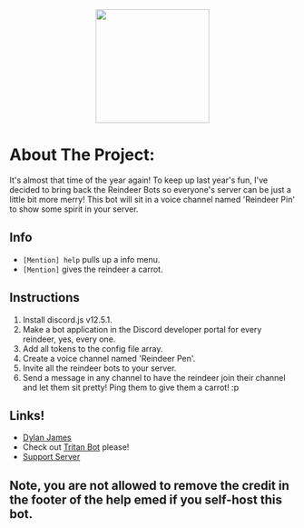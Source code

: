 <center><img  src="https://images-ext-1.discordapp.net/external/TziDjM5SKqCwP-GcO19AWKHYqc9JzPUzIlnkNVChJHI/%3Fu%3Dhttps%253A%252F%252Fimages.vexels.com%252Fmedia%252Fusers%252F3%252F223118%252Fisolated%252Fpreview%252F53256632b9aceec9dec9dae643d23645-cute-reindeer-festive-illustration-by-vexels.png%26f%3D1%26nofb%3D1/https/external-content.duckduckgo.com/iu/" length='200px' width='200px'></center>

# About The Project:
It's almost that time of the year again! To keep up last year's fun, I've decided to bring back the Reindeer Bots so everyone's server can be just a little bit more merry! This bot will sit in a voice channel named 'Reindeer Pin' to show some spirit in your server.


## Info
- `[Mention] help` pulls up a info menu.
- `[Mention]` gives the reindeer a carrot.


## Instructions

1. Install discord.js v12.5.1.
2. Make a bot application in the Discord developer portal for every reindeer, yes, every one.
3. Add all tokens to the config file array.
4. Create a voice channel named 'Reindeer Pen'.
5. Invite all the reindeer bots to your server.
6. Send a message in any channel to have the reindeer join their channel and let them sit pretty! Ping them to give them a carrot! :p

## Links!
- [Dylan James](https://github.com/dylanjamesdev)
- Check out [Tritan Bot](https://tritan.gg/invite) please!
- [Support Server](https://discord.gg/scugye2)

## Note, you are not allowed to remove the credit in the footer of the help emed if you self-host this bot.
